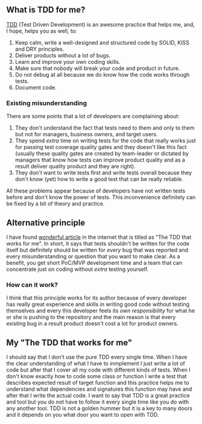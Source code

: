 ## What is TDD for me?
[TDD][link_tdd] (Test Driven Development) is an awesome practice that helps me, and, I hope, helps you as well, to:
1. Keep calm, write a well-designed and structured code by SOLID, KISS and DRY principles.
2. Deliver products without a lot of bugs.
3. Learn and improve your own coding skills.
4. Make sure that nobody will break your code and product in future.
5. Do not debug at all because we do know how the code works through tests.
6. Document code.

### Existing misunderstanding
There are some points that a lot of developers are complaining about:

1. They don't understand the fact that tests need to them and only to them but not for managers, business owners, and target users.
2. They spend *extra* time on writing tests for the code that really works just for passing test coverage quality gates and they doesn't like this fact (usually these quality gates are created by team-leader or dictated by managers that know how tests can improve product quality and as a result deliver quality product and they are right).
3. They don't want to write tests first and write tests overall because they don't know (yet) how to write a good test that can be really reliable.

All these problems appear because of developers have not written tests before and don't know the power of tests. This inconvenience definitely can be fixed by a bit of theory and practice.

## Alternative principle
I have found [wonderful article][link_yegor_tdd] in the internet that is titled as "The TDD that works for me". In short, it says that tests shouldn't be written for the code itself but definitely should be written for *every* bug that was reported and every misunderstanding or question that you want to make clear. As a benefit, you get short PoC/MVP development time and a team that can concentrate just on coding without _extra_ testing yourself.

### How can it work?
I think that this principle works for its author because of every developer has really great experience and skills in writing good code without testing themselves and every this developer feels its *own responsibility* for what he or she is pushing to the repository and the main reason is that every existing bug in a result product doesn't cost a lot for product owners.

## My "The TDD that works for me"
I should say that I don't use the pure TDD every single time. When I have the clear understanding of what I have to inmplement I just write a lot of code but after that I cover all my code with different kinds of tests. When I don't know exactly how to code some class or function I write a test that describes expected result of target function and this practice helps me to understand what dependencies and signatures this function may have and after that I write the actual code.
I want to say that TDD is a great practice and tool but you do not have to follow it every single time like you do with any another tool. TDD is not a golden hummer but it is a key to many doors and it depends on you what door you want to open with TDD.

[link_tdd]: https://en.wikipedia.org/wiki/Test-driven_development
[link_yegor_tdd]: http://www.yegor256.com/2017/03/24/tdd-that-works.html
